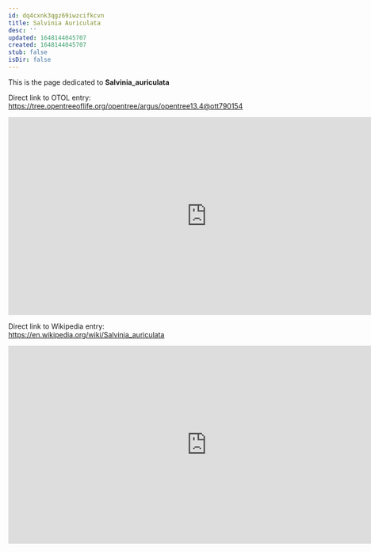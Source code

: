 ```yaml
---
id: dq4cxnk3qgz69iwzcifkcvn
title: Salvinia Auriculata
desc: ''
updated: 1648144045707
created: 1648144045707
stub: false
isDir: false
---
```

This is the page dedicated to **Salvinia_auriculata**


Direct link to OTOL entry: https://tree.opentreeoflife.org/opentree/argus/opentree13.4@ott790154



<html>
    <body>
    <iframe src="https://tree.opentreeoflife.org/opentree/argus/opentree13.4@ott790154"
    width="800" height="400" frameborder="0" allowfullscreen> </iframe>
    </body>
</html>
    


Direct link to Wikipedia entry: https://en.wikipedia.org/wiki/Salvinia_auriculata



<html>
    <body>
    <iframe src="https://en.wikipedia.org/wiki/Salvinia_auriculata"
    width="800" height="400" frameborder="0" allowfullscreen> </iframe>
    </body>
</html>
    
